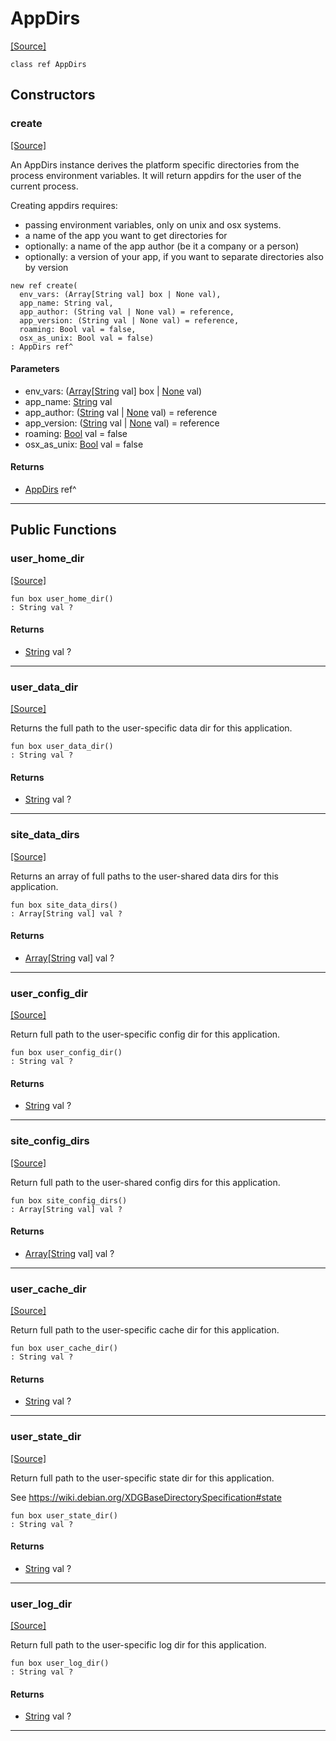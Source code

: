 # AppDirs
<span class="source-link">[[Source]](src/appdirs/appdirs.md#L20)</span>
```pony
class ref AppDirs
```

## Constructors

### create
<span class="source-link">[[Source]](src/appdirs/appdirs.md#L29)</span>


An AppDirs instance derives the platform specific directories
from the process environment variables.
It will return appdirs for the user of the current process.

Creating appdirs requires:
 - passing environment variables, only on unix and osx systems.
 - a name of the app you want to get directories for
 - optionally: a name of the app author (be it a company or a person)
 - optionally: a version of your app, if you want to separate directories also by version


```pony
new ref create(
  env_vars: (Array[String val] box | None val),
  app_name: String val,
  app_author: (String val | None val) = reference,
  app_version: (String val | None val) = reference,
  roaming: Bool val = false,
  osx_as_unix: Bool val = false)
: AppDirs ref^
```
#### Parameters

*   env_vars: ([Array](builtin-Array.md)\[[String](builtin-String.md) val\] box | [None](builtin-None.md) val)
*   app_name: [String](builtin-String.md) val
*   app_author: ([String](builtin-String.md) val | [None](builtin-None.md) val) = reference
*   app_version: ([String](builtin-String.md) val | [None](builtin-None.md) val) = reference
*   roaming: [Bool](builtin-Bool.md) val = false
*   osx_as_unix: [Bool](builtin-Bool.md) val = false

#### Returns

* [AppDirs](appdirs-AppDirs.md) ref^

---

## Public Functions

### user_home_dir
<span class="source-link">[[Source]](src/appdirs/appdirs.md#L64)</span>


```pony
fun box user_home_dir()
: String val ?
```

#### Returns

* [String](builtin-String.md) val ?

---

### user_data_dir
<span class="source-link">[[Source]](src/appdirs/appdirs.md#L67)</span>


Returns the full path to the user-specific data dir for this application.


```pony
fun box user_data_dir()
: String val ?
```

#### Returns

* [String](builtin-String.md) val ?

---

### site_data_dirs
<span class="source-link">[[Source]](src/appdirs/appdirs.md#L108)</span>


Returns an array of full paths to the user-shared data dirs for this application.


```pony
fun box site_data_dirs()
: Array[String val] val ?
```

#### Returns

* [Array](builtin-Array.md)\[[String](builtin-String.md) val\] val ?

---

### user_config_dir
<span class="source-link">[[Source]](src/appdirs/appdirs.md#L154)</span>


Return full path to the user-specific config dir for this application.


```pony
fun box user_config_dir()
: String val ?
```

#### Returns

* [String](builtin-String.md) val ?

---

### site_config_dirs
<span class="source-link">[[Source]](src/appdirs/appdirs.md#L189)</span>


Return full path to the user-shared config dirs for this application.


```pony
fun box site_config_dirs()
: Array[String val] val ?
```

#### Returns

* [Array](builtin-Array.md)\[[String](builtin-String.md) val\] val ?

---

### user_cache_dir
<span class="source-link">[[Source]](src/appdirs/appdirs.md#L231)</span>


Return full path to the user-specific cache dir for this application.


```pony
fun box user_cache_dir()
: String val ?
```

#### Returns

* [String](builtin-String.md) val ?

---

### user_state_dir
<span class="source-link">[[Source]](src/appdirs/appdirs.md#L265)</span>


Return full path to the user-specific state dir for this application.

See https://wiki.debian.org/XDGBaseDirectorySpecification#state


```pony
fun box user_state_dir()
: String val ?
```

#### Returns

* [String](builtin-String.md) val ?

---

### user_log_dir
<span class="source-link">[[Source]](src/appdirs/appdirs.md#L294)</span>


Return full path to the user-specific log dir for this application.


```pony
fun box user_log_dir()
: String val ?
```

#### Returns

* [String](builtin-String.md) val ?

---

